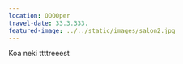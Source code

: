 ```yaml
---
location: OOOOper
travel-date: 33.3.333.
featured-image: ../../static/images/salon2.jpg
---
```

K﻿oa neki ttttreeest